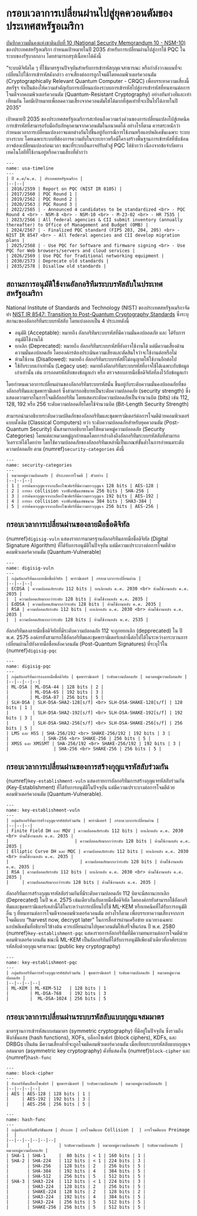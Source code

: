 # กรอบเวลาการเปลี่ยนผ่านไปสู่ยุคควอนตัมของประเทศสหรัฐอเมริกา

[บันทึกความมั่นคงแห่งชาติฉบับที่ 10 (National Security Memorandum 10 - NSM-10)](https://bidenwhitehouse.archives.gov/briefing-room/statements-releases/2022/05/04/national-security-memorandum-on-promoting-united-states-leadership-in-quantum-computing-while-mitigating-risks-to-vulnerable-cryptographic-systems/) ของประเทศสหรัฐอเมริกา กำหนดเป้าหมายในปี 2035 สำหรับการเปลี่ยนผ่านไปสู่การใช้ PQC ในระบบของรัฐบาลกลาง โดยสามารถสรุปเนื้อหาได้ดังนี้

“ระบบดิจิทัลใด ๆ ที่ใช้มาตรฐานปัจจุบันสำหรับการเข้ารหัสกุญแจสาธารณะ หรือกำลังวางแผนที่จะเปลี่ยนไปใช้การเข้ารหัสดังกล่าว อาจเสี่ยงต่อการถูกโจมตีโดยคอมพิวเตอร์ควอนตัม (Cryptographically Relevant Quantum Computer - CRQC) เพื่อบรรเทาความเสี่ยงนี้ สหรัฐฯ จำเป็นต้องให้ความสำคัญกับการเปลี่ยนแปลงระบบการเข้ารหัสไปสู่การเข้ารหัสที่ทนทานต่อการโจมตีจากคอมพิวเตอร์ควอนตัม (Quantum-Resistant Cryptography) อย่างทันท่วงทีและเท่าเทียมกัน โดยมีเป้าหมายเพื่อลดความเสี่ยงจากควอนตัมให้ได้มากที่สุดเท่าที่จะเป็นไปได้ภายในปี 2035”

เป้าหมายปี 2035 ของประเทศสหรัฐอเมริการสะท้อนถึงความเร่งด่วนของการเปลี่ยนแปลงไปสู่เทคนิคการเข้ารหัสที่สามารถรับมือกับภัยคุกคามจากควอนตัมในอนาคตได้ อย่างไรก็ตาม ควรตระหนักว่ากำหนดเวลาการเปลี่ยนแปลงอาจแตกต่างกันไปขึ้นอยู่กับกรณีการใช้งานหรือแอปพลิเคชันเฉพาะ ระบบบางระบบ โดยเฉพาะระบบที่ต้องการความลับในระยะยาวหรือมีโครงสร้างพื้นฐานการเข้ารหัสที่ซับซ้อน อาจต้องเปลี่ยนแปลงก่อนเวลา ขณะที่ระบบอื่นอาจปรับตัวสู่ PQC ได้ช้ากว่า เนื่องจากข้อจำกัดทางเทคโนโลยีที่ใช้งานอยู่หรือความเสี่ยงที่ต่ำกว่า

```{table} กรอบเวลาการเปลี่ยนผ่านไปสู่ยุคควอนตัมในประเทศสหรัฐอเมริกา
---
name: usa-timeline
---
| ปี ค.ศ/พ.ศ. | ประเทศสหรัฐอเมริกา |
|--|--|
| 2016/2559 | Report on PQC (NIST IR 8105) |
| 2017/2560 | PQC Round 1 |
| 2019/2562 | PQC Round 2 |
| 2020/2563 | PQC Round 3 |
| 2022/2565 | - Announced 4 candidates to be standardized <br> - PQC Round 4 <br> - NSM-8 <br> - NSM-10 <br> - M-23-02 <br> - HR 7535 |
| 2023/2566 | All federal agencies & CII submit inventory (annually thereafter) to Office of Management and Budget (OMB) |
| 2024/2567 | - Finalized PQC standard (FIPS 203, 204, 205) <br> - NIST IR 8547 <br> - All federal agencies and CII develop migration plans |
| 2025/2568 | - Use PQC for Software and firmware signing <br> - Use PQC for Web browsers/servers and cloud services |
| 2026/2569 | Use PQC for Traditional networking equipment |
| 2030/2573 | Deprecate old standards |
| 2035/2578 | Disallow old standards |
```

## สถานะการอนุมัติใช้งานอัลกอริทึมระบบรหัสลับในประเทศสหรัฐอเมริกา

National Institute of Standards and Technology (NIST) ของประเทศสหรัฐอเมริกาจัดทำ [NIST IR 8547: Transition to Post-Quantum Cryptography Standards](https://csrc.nist.gov/pubs/ir/8547/ipd) ซึ่งระบุสถานะของอัลกอริทึมระบบรหัสลับ โดยแบ่งออกเป็น 4 ประเภทดังนี้

- อนุมัติ (Acceptable): หมายถึง อัลกอริทึมระบบรหัสที่มีความมั่นคงปลอดภัย และ ได้รับการอนุมัติใช้งานได้
- ยกเลิก (Deprecated): หมายถึง อัลกอริทึมระบบรหัสที่ยังอาจใช้งานได้ แต่มีความเสี่ยงด้านความมั่นคงปลอดภัย โดยองค์กรต้องประเมินความเสี่ยงและตัดสินใจว่าจะใช้งานต่อหรือไม่
- ห้ามใช้งาน (Disallowed): หมายถึง อัลกอริทึมระบบรหัสที่ไม่อนุญาตให้ใช้งานอีกต่อไป
- ใช้กับระบบเก่าเท่านั้น (Legacy use): หมายถึงอัลกอริทึมระบบรหัสที่อาจใช้ได้เฉพาะกับข้อมูลเก่าเท่านั้น เช่น การถอดรหัสลับของข้อมูลเก่า หรือ ตรวจสอบลายมือชื่อดิจิทัลที่ลงไว้กับข้อมูลเก่า

โดยกำหนดเวลาการเปลี่ยนผ่านของอัลกอริทึมระบบรหัสนั้น ขึ้นอยู่กับระดับความมั่นคงปลอดภัยที่ของอัลกอริทึมและชุดพารามิเตอร์ ซึ่งสามารถอธิบายเป็นระดับความปลอดภัย (security strength) ซึ่งแสดงความยากในการโจมตีอัลกอริทึม โดยแสดงระดับความปลอดภัยเป็นจำนวนบิต (bits) เช่น 112, 128, 192 หรือ 256
ระดับความปลอดภัยโดยใช้จำนวนบิต (Bit-Length Security Strength)

สามารถนำมาอธิบายระดับความปลิดภัยของอัลกอริทึมและชุดพารามิเตอร์ต่อการโจมตีด้วยคอมพิวเตอร์แบบดั้งเดิม (Classical Computers) ทว่า ระดับความปลอดภัยสำหรับยุคควอนตัม (Post-Quantum Security) นั้นสามารถอธิบายโดยใช้หมวดหมู่ความปลอดภัย (Security Categories) โดยแต่ละหมวดหมู่ถูกกำหนดโดยการอ้างอิงถึงอัลกอริทึมระบบรหัสลับที่สามารถวิเคราะห์ได้โดยง่าย โดยใช้ความปลอดภัยของอัลกอริทึมเหล่านี้เป็นเกณฑ์ขั้นต่ำในการกำหนดระดับความปลอดภัย ตาม {numref}`security-categories` ดังนี้

```{table} หมวดหมู่ความปลอดภัย (Security Categories) ในยุคควอนตัม
---
name: security-categories
---
| หมวดหมู่ความปลอดภัย | ประเภทการโจมตี | ตัวอย่าง |
|--|--|--|
| 1 | การค้นหากุญแจจากบล็อกไซเฟอร์ที่มีความยาวกุญแจ 128 bits | AES-128 |
| 2 | การหา collision จากฟังก์ชันแฮชขนาด 256 bits | SHA-256 |
| 3 | การค้นหากุญแจจากบล็อกไซเฟอร์ที่มีความยาวกุญแจ 192 bits | AES-192 |
| 4 | การหา collision จากฟังก์ชันแฮชขนาด 384 bits | SHA3-384 |
| 5 | การค้นหากุญแจจากบล็อกไซเฟอร์ที่มีความยาวกุญแจ 256 bits | AES-256 | 
```

## กรอบเวลาการเปลี่ยนผ่านของลายมือชื่อดิจิทัล
{numref}`digisig-vuln` แสดงรายการมาตรฐานอัลกอริทึมลายมือชื่อดิจิทัล (Digital Signature Algorithm) ที่ได้รับการอนุมัติในปัจจุบัน แต่มีความเปราะบางต่อการโจมตีด้วยคอมพิวเตอร์ควอนตัม (Quantum-Vulnerable)

```{table} อัลกอริทึมลายมือชื่อดิจิทัลที่มีที่เปราะบางต่อการโจมตีจากคอมพิวเตอร์ควอนตัม (Quantum-vulnerable digital signature algorithms)
---
name: digisig-vuln
---
| กลุ่มอัลกอริทีมลงลายมือชื่อดิจิทัล | พารามิเตอร์ | กรอบเวลาการเปลี่ยนผ่าน |
|--|--|--|
| ECDSA | ความปลอดภัยระดับ 112 bits | ยกเลิกหลัง ค.ศ. 2030 <br> ห้ามใช้งานหลัง ค.ศ. 2035 |
|  | ความปลอดภัยมากกว่าระดับ 128 bits | ห้ามใช้งานหลัง ค.ศ. 2035 |
| EdDSA | ความปลอดภัยมากกว่าระดับ 128 bits | ห้ามใช้งานหลัง ค.ศ. 2035 |
| RSA | ความปลอดภัยระดับ 112 bits | ยกเลิกหลัง ค.ศ. 2030 <br> ห้ามใช้งานหลัง ค.ศ. 2035 |
|  | ความปลอดภัยมากกว่าระดับ 128 bits | ห้ามใช้งานหลัง พ.ศ. 2535 |
```

อัลกอริทีมลงลายมือชื่อดิจิทัลที่มีระดับความปลอดภัย 112 จะถูกยยกเลิก (depprecated) ใน ปี พ.ศ. 2575 องค์กรยังสามารถใช้อัลกอริทึมและชุดพารามิเตอร์เหล่านี้ต่อไปได้ในระหว่างกระบวนการเปลี่ยนผ่านไปยังลายมือชื่อหลังควอนตัม (Post-Quantum Signatures) ที่ระบุไว้ใน {numref}`digisig-pqc`

```{table} อัลกอริทึมการลงลายมือชื่อดิจิทัลสำหรับยุคควอนตัม (Post-quantum digital signature algorithms)
---
name: digisig-pqc
---
| กลุ่มอัลกอริทีมการลงลายมือชื่อดิจิทัล | ชุดพารามิเตอร์ | ระดับความปลอดภัย | หมวดหมู่ความปลอดภัย |
|--|--|--|--|
| ML-DSA | ML-DSA-44 | 128 bits | 2 |
|        | ML-DSA-65 | 192 bits | 3 |
|        | ML-DSA-87 | 256 bits | 5 |
| SLH-DSA | SLH-DSA-SHA2-128[s/f] <br> SLH-DSA-SHAKE-128[s/f] | 128 bits | 1 |
|         | SLH-DSA-SHA2-192[s/f] <br> SLH-DSA-SHAKE-192[s/f] | 192 bits | 3 |
|         | SLH-DSA-SHA2-256[s/f] <br> SLH-DSA-SHAKE-256[s/f] | 256 bits | 5 |
| LMS และ HSS | SHA-256/192 <br> SHAKE-256/192 | 192 bits | 3 |
|             | SHA-256 <br> SHAKE-256 | 256 bits | 5 |
| XMSS และ XMSSMT | SHA-256/192 <br> SHAKE-256/192 | 192 bits | 3 |
|                 | SHA-256 <br> SHAKE-256 | 256 bits | 5 |
```

## กรอบเวลาการเปลี่ยนผ่านของการสร้างกุญแจรหัสลับร่วมกัน

{numref}`key-establishment-vuln` แสดงรายการอัลกอริทึมการสร้างกุญแจรหัสลับร่วมกัน (Key-Establishment) ที่ได้รับการอนุมัติในปัจจุบัน แต่มีความเปราะบางต่อการโจมตีด้วยคอมพิวเตอร์ควอนตัม (Quantum-Vulnerable).

```{table} อัลกอริทึมการสร้างกุญแจรหัสลับร่วมกันที่มีที่เปราะบางต่อการโจมตีจากคอมพิวเตอร์ควอนตัม (Quantum-vulnerable key-establishment schemes)
---
name: key-establishment-vuln
---
| กลุ่มอัลกอริทีมการสร้างกุญแจรหัสลับร่วมกัน | พารามิเตอร์ | กรอบเวลาการเปลี่ยนผ่าน |
|--|--|--|
| Finite Field DH และ MQV | ความปลอดภัยระดับ 112 bits | ยกเลิกหลัง ค.ศ. 2030 <br> ห้ามใช้งานหลัง ค.ศ. 2035 |
|                         | ความปลอดภัยมากกว่าระดับ 128 bits | ห้ามใช้งานหลัง ค.ศ. 2035 |
| Elliptic Curve DH และ MQC | ความปลอดภัยระดับ 112 bits | ยกเลิกหลัง ค.ศ. 2030 <br> ห้ามใช้งานหลัง ค.ศ. 2035 |
|                           | ความปลอดภัยมากกว่าระดับ 128 bits | ห้ามใช้งานหลัง ค.ศ. 2035 |
| RSA | ความปลอดภัยระดับ 112 bits | ยกเลิกหลัง ค.ศ. 2030 <br> ห้ามใช้งานหลัง ค.ศ. 2035 |
|     | ความปลอดภัยมากกว่าระดับ 128 bits | ห้ามใช้งานหลัง ค.ศ. 2035 |
```

อัลกอริทีมการสร้างกุญแจรหัสลับร่วมกันที่มีระดับความปลอดภัย 112 บิตจะมีสถานะยกเลิก (Deprecated) ในปี พ.ศ. 2575 เช่นเดียวกันกับลายมือชื่อดิจิทัล โดยองค์กรยังสามารถใช้อัลกอริทึมและชุดพารามิเตอร์เหล่านี้ได้ในระหว่างการเปลี่ยนไปใช้ ML-KEM หรือเทคนิคที่ได้รับการอนุมัติอื่น ๆ ที่ทนทานต่อการโจมตีจากคอมพิวเตอร์ควอนตัม อย่างไรก็ตาม เพื่อบรรเทาความเสี่ยงจากการโจมตีแบบ “harvest now, decrypt later” ในการสื่อสารผ่านเครือข่าย แนวทางเฉพาะแอปพลิเคชันที่อธิบายไว้ข้างต้น ควรเปลี่ยนผ่านไปยุคควอนตัมให้เสร็จสิ้นก่อน ปี พ.ศ. 2580 {numref}`key-establishment-pqc` แสดงรายการอัลกอริทึมที่มีความทนทานต่อการโจมตีด้วยคอมพิวเตอร์ควอนตัม ขณะนี้ ML-KEM เป็นอัลกอริทึมที่ได้รับการอนุมัติเพียงตัวเดียวที่อาศัยระบบรหัสลับด้วยกุญแจสาธารณะ (public key cryptography)

```{table} อัลกอริทึมการสร้างกุญแจรหัสลับร่วมกันสำหรับยุคควอนตัม (Post-quantum key-establishment algorithms)
---
name: key-establishment-pqc
---
| กลุ่มอัลกอริทีมการสร้างกุญแจรหัสลับร่วมกัน | ชุดพารามิเตอร์ | ระดับความปลอดภัย | หมวดหมู่ความปลอดภัย |
|--|--|--|--|
| ML-KEM | ML-KEM-512   | 128 bits | 1
|        | ML-DSA-768   | 192 bits | 3
|        |  ML-DSA-1024 | 256 bits | 5
```

## กรอบเวลาการเปลี่ยนผ่านระบบรหัสลับแบบกุญแจสมมาตร

มาตรฐานการเข้ารหัสแบบสมมาตร (symmetric cryptography) ที่มีอยู่ในปัจจุบัน ซึ่งรวมถึงฟังก์ชันแฮช (hash functions), XOFs, บล็อกไซเฟอร์ (block ciphers), KDFs, และ DRBGs เป็นต้น มีความเสี่ยงต่ำที่จะถูกโจมตีคอมพิวเตอร์ควอนตัม เมื่อเทียบระบบรหัสลับแบบกุญแจอสมมาตร (asymmetric key cryptography) ดังที่แสดงใน {numref}`block-cipher` และ {numref}`hash-func`

```{table} บล็อกไซเฟอร์ (ฺBlock Ciphers)
---
name: block-cipher
---
| อัลกอริทีมบล็อกไซเฟอร์ | ชุดพารามิเตอร์ | ระดับความปลอดภัย | หมวดหมู่ความปลอดภัย |
|--|--|--|--|
| AES | AES-128 | 128 bits | 1 |
|     | AES-192 | 192 bits | 3 |
|     | AES-256 | 256 bits | 5 |

```

```{table} ฟังก์ชันแฮช (Hash functions)
---
name: hash-func
---
| กลุ่มอัลกอริทึมฟังก์ชันแฮช | ประเภท | การโจมตีแบบ Collision |  | การโจมตีแบบ Preimage |  |
|--|--|--|--|--|--|
|       |           | ระดับความปลอดภัย | หมวดหมู่ความปลอดภัย | ระดับความปลอดภัย | หมวดหมู่ความปลอดภัย |
| SHA-1 | SHA-1     |  80 bits | < 1 | 160 bits | 1 |
| SHA-2 | SHA-224   | 112 bits | < 1 | 224 bits | 3 |
|       | SHA-256   | 128 bits | 2   | 256 bits | 5 |
|       | SHA-384   | 192 bits | 4   | 384 bits | 5 |
|       | SHA-512   | 256 bits | 5   | 512 bits | 5 |
| SHA-3 | SHA3-224  | 112 bits | < 1 | 224 bits | 3 |
|       | SHA3-224  | 128 bits | 2   | 256 bits | 5 |
|       | SHAKE-224 | 128 bits | 2   | 128 bits | 2 |
|       | SHA3-224  | 192 bits | 4   | 384 bits | 5 |
|       | SHA3-224  | 256 bits | 5   | 512 bits | 5 |
|       | SHAKE-256 | 256 bits | 5   | 512 bits | 5 |
```